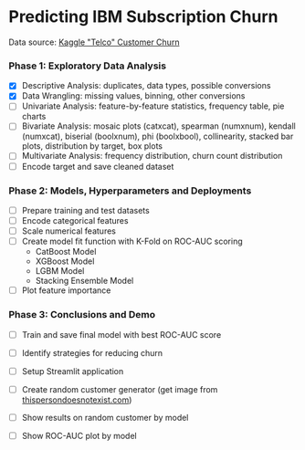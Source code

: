 # Predicting IBM Subscription Churn

Data source: [Kaggle "Telco" Customer Churn](https://www.kaggle.com/datasets/blastchar/telco-customer-churn)

### Phase 1: Exploratory Data Analysis

- [x] Descriptive Analysis: duplicates, data types, possible conversions
- [X] Data Wrangling: missing values, binning, other conversions
- [ ] Univariate Analysis: feature-by-feature statistics, frequency table, pie charts
- [ ] Bivariate Analysis: mosaic plots (catxcat), spearman (numxnum), kendall (numxcat), biserial (boolxnum), phi (boolxbool), collinearity, stacked bar plots, distribution by target, box plots
- [ ] Multivariate Analysis: frequency distribution, churn count distribution
- [ ] Encode target and save cleaned dataset

### Phase 2: Models, Hyperparameters and Deployments

- [ ] Prepare training and test datasets
- [ ] Encode categorical features
- [ ] Scale numerical features
- [ ] Create model fit function with K-Fold on ROC-AUC scoring
    - CatBoost Model
    - XGBoost Model
    - LGBM Model
    - Stacking Ensemble Model
- [ ] Plot feature importance

### Phase 3: Conclusions and Demo

- [ ] Train and save final model with best ROC-AUC score
- [ ] Identify strategies for reducing churn

- [ ] Setup Streamlit application
- [ ] Create random customer generator (get image from [thispersondoesnotexist.com](https://thispersondoesnotexist.com))
- [ ] Show results on random customer by model
- [ ] Show ROC-AUC plot by model 